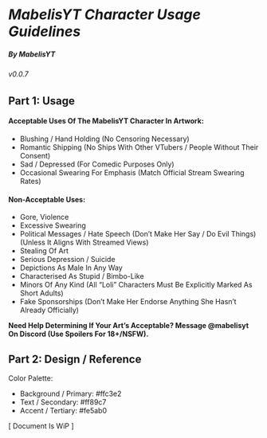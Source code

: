 # *__MabelisYT Character Usage Guidelines__*

##### By MabelisYT
###### v0.0.7

## Part 1: Usage

#### Acceptable Uses Of The MabelisYT Character In Artwork:
- Blushing / Hand Holding (No Censoring Necessary)
- Romantic Shipping (No Ships With Other VTubers / People Without Their Consent)
- Sad / Depressed (For Comedic Purposes Only)
- Occasional Swearing For Emphasis (Match Official Stream Swearing Rates)
#### Non-Acceptable Uses:
- Gore, Violence
- Excessive Swearing
- Political Messages / Hate Speech (Don’t Make Her Say / Do Evil Things) (Unless It Aligns With Streamed Views)
- Stealing Of Art
- Serious Depression / Suicide
- Depictions As Male In Any Way
- Characterised As Stupid / Bimbo-Like
- Minors Of Any Kind (All “Loli” Characters Must Be Explicitly Marked As Short Adults)
- Fake Sponsorships (Don’t Make Her Endorse Anything She Hasn’t Already Officially)

**Need Help Determining If Your Art’s Acceptable? Message @mabelisyt On Discord (Use Spoilers For 18+/NSFW).**

## Part 2: Design / Reference

Color Palette:
- Background / Primary: #ffc3e2
- Text / Secondary: #ff89c7
- Accent / Tertiary: #fe5ab0

[ Document Is WiP ]
